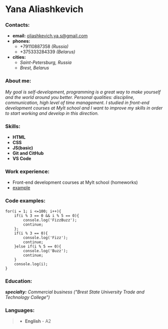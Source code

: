 # Yana Aliashkevich


### Contacts:

   * __email:__ oliashkevich.ya.s@gmail.com
   * __phones:__ 
     * +79110887358 _(Russia)_
     * +375333284339 _(Belarus)_
   * __cities:__ 
     * _Saint-Petersburg, Russia_
     * _Brest, Belarus_
  
### About me:

_My goal is self-development, programming is a great way to make yourself and the world around you better. Personal qualities: discipline, communication, high level of time management. I studied in front-end development courses at MyIt school and I want to improve my skills in order to start working and develop in this direction._

### Skills:

   * __HTML__
   * __CSS__
   * __JS(basic)__
   * __Git and CitHub__
   * __VS Code__

### Work experience:

   * Front-end development courses at MyIt school (homeworks)
   * [example ](https://github.com/iruseg00/Lessons_HCJ/tree/master/yanito/medium)
  
### Code examples:

```
for(i = 1; i <=100; i++){
    if(i % 3 == 0 && i % 5 == 0){
        console.log('FizzBuzz');
        continue;
    };
    if(i % 3 == 0){
        console.log('Fizz');       
        continue;
    }else if(i % 5 == 0){
        console.log('Buzz');
        continue;
    }
    console.log(i);
}
```

### Education:

  _**specialty:** Commercial business ("Brest State University Trade and Technology College")_ 

### Languages:

 > * __English__ - A2

